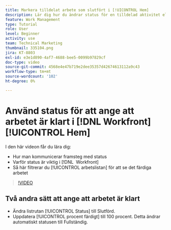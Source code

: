 ```yaml
---
title: Markera tilldelat arbete som slutfört i [!UICONTROL Hem]
description: Lär dig hur du ändrar status för en tilldelad aktivitet eller ett tilldelat problem för att ange att den är slutförd via [!UICONTROL Arbetslistan]. Filtrera sedan listan så att endast slutfört arbete visas.
feature: Work Management
type: Tutorial
role: User
level: Beginner
activity: use
team: Technical Marketing
thumbnail: 335104.png
jira: KT-8803
exl-id: e3e1d890-4af7-4688-bee5-0099b97829cf
doc-type: video
source-git-commit: 4568e4e47b719e2dee35357d42674613112a9c43
workflow-type: tm+mt
source-wordcount: '102'
ht-degree: 0%

---
```


# Använd status för att ange att arbetet är klart i [!DNL Workfront] [!UICONTROL Hem]

I den här videon får du lära dig:

* Hur man kommunicerar framsteg med status
* Varför status är viktig i [!DNL &#x200B; Workfront]
* Så här filtrerar du [!UICONTROL arbetslistan] för att se det färdiga arbetet

>[!VIDEO](https://video.tv.adobe.com/v/335104/?quality=12&learn=on&enablevpops)


## Två andra sätt att ange att arbetet är klart

* Ändra listrutan [!UICONTROL Status] till Slutförd.
* Uppdatera [!UICONTROL procent färdigt] till 100 procent. Detta ändrar automatiskt statusen till Fullständig.

<!--
learn more URLs
-->
